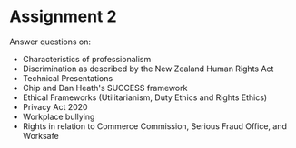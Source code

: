 # Assignment 2

Answer questions on:
- Characteristics of professionalism
- Discrimination as described by the New Zealand Human Rights Act
- Technical Presentations
- Chip and Dan Heath's SUCCESS framework
- Ethical Frameworks (Utilitarianism, Duty Ethics and Rights Ethics)
- Privacy Act 2020
- Workplace bullying
- Rights in relation to Commerce Commission, Serious Fraud Office, and Worksafe 
